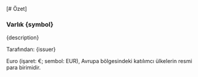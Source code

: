 [# Özet]

### Varlık {symbol}

{description}

Tarafından: {issuer}

Euro (işaret: €; sembol: EUR), Avrupa bölgesindeki katılımcı ülkelerin resmi para birimidir.